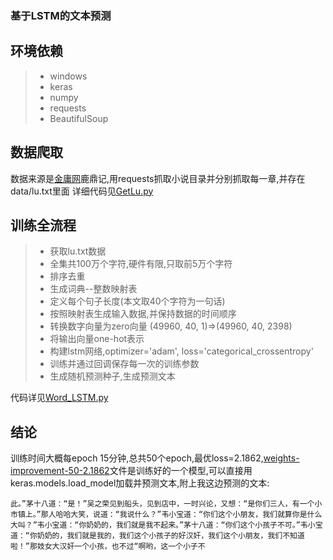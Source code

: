 ### 基于LSTM的文本预测

## 环境依赖
> * windows
> * keras
> * numpy
> * requests
> * BeautifulSoup
## 数据爬取
数据来源是[金庸网](http://www.jinyongwang.com)鹿鼎记,用requests抓取小说目录并分别抓取每一章,并存在data/lu.txt里面
详细代码见[GetLu.py](https://github.com/xuqianjin/ML_LSTM/blob/master/GetLu.py)

## 训练全流程
> * 获取lu.txt数据
> * 全集共100万个字符,硬件有限,只取前5万个字符
> * 排序去重
> * 生成词典--整数映射表
> * 定义每个句子长度(本文取40个字符为一句话)
> * 按照映射表生成输入数据,并保持数据的时间顺序
> * 转换数字向量为zero向量 (49960, 40, 1)=>(49960, 40, 2398)
> * 将输出向量one-hot表示
> * 构建lstm网络,optimizer='adam', loss='categorical_crossentropy'
> * 训练并通过回调保存每一次的训练参数
> * 生成随机预测种子,生成预测文本

代码详见[Word_LSTM.py](https://github.com/xuqianjin/ML_LSTM/blob/master/Word_LSTM.py)

## 结论
训练时间大概每epoch 15分钟,总共50个epoch,最优loss=2.1862,[weights-improvement-50-2.1862](https://github.com/xuqianjin/ML_LSTM/blob/master/weights-improvement-50-2.1862.hdf5)文件是训练好的一个模型,可以直接用 keras.models.load_model加载并预测文本,附上我这边预测的文本:
```
此。”茅十八道：“是！”吴之荣见到船头，见到店中，一时兴论，又想：“是你们三人，有一个小市镇上。”那人哈哈大笑，说道：“我说什么？”韦小宝道：“你们这个小朋友，我们就算你是什么大叫？”韦小宝道：“你奶奶的，我们就是我不起来。”茅十八道：“你们这个小孩子不可。”韦小宝道：“你奶奶的，我们就是我的，我们这个小孩子的好汉奸，我们这个小朋友，我们不知道啦！”那妓女大汉奸一个小孩，也不过“啊哟，这一个小子不
```

